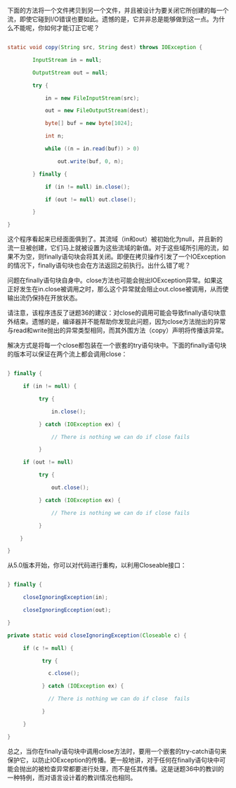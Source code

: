 下面的方法将一个文件拷贝到另一个文件，并且被设计为要关闭它所创建的每一个流，即使它碰到I/O错误也要如此。遗憾的是，它并非总是能够做到这一点。为什么不能呢，你如何才能订正它呢？ 
```java  
static void copy(String src, String dest) throws IOException {
        InputStream in = null;
        OutputStream out = null;
        try {
            in = new FileInputStream(src);
            out = new FileOutputStream(dest);
            byte[] buf = new byte[1024];
            int n;
            while ((n = in.read(buf)) > 0)
                out.write(buf, 0, n);
        } finally {
            if (in != null) in.close();
            if (out != null) out.close();
        } 
}
```
这个程序看起来已经面面俱到了。其流域（in和out）被初始化为null，并且新的流一旦被创建，它们马上就被设置为这些流域的新值。对于这些域所引用的流，如果不为空，则finally语句块会将其关闭。即便在拷贝操作引发了一个IOException的情况下，finally语句块也会在方法返回之前执行。出什么错了呢？ 
问题在finally语句块自身中。close方法也可能会抛出IOException异常。如果这正好发生在in.close被调用之时，那么这个异常就会阻止out.close被调用，从而使输出流仍保持在开放状态。 
请注意，该程序违反了谜题36的建议：对close的调用可能会导致finally语句块意外结束。遗憾的是，编译器并不能帮助你发现此问题，因为close方法抛出的异常与read和write抛出的异常类型相同，而其外围方法（copy）声明将传播该异常。 
解决方式是将每一个close都包装在一个嵌套的try语句块中。下面的finally语句块的版本可以保证在两个流上都会调用close： 
```java  
} finally {
     if (in != null) {
          try {
              in.close();
          } catch (IOException ex) {
              // There is nothing we can do if close fails
          }
     if (out != null)
          try {
              out.close();
          } catch (IOException ex) {
              // There is nothing we can do if close fails
          }
    } 
}
```
从5.0版本开始，你可以对代码进行重构，以利用Closeable接口： 
```java  
} finally {
     closeIgnoringException(in);
     closeIgnoringEcception(out);
}
private static void closeIgnoringException(Closeable c) {
     if (c != null) {
           try {
             c.close();
           } catch (IOException ex) {
             // There is nothing we can do if close  fails
           }
     }
}
```
总之，当你在finally语句块中调用close方法时，要用一个嵌套的try-catch语句来保护它，以防止IOException的传播。更一般地讲，对于任何在finally语句块中可能会抛出的被检查异常都要进行处理，而不是任其传播。这是谜题36中的教训的一种特例，而对语言设计着的教训情况也相同。